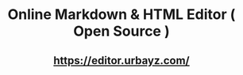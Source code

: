 <div align="center">

# Online Markdown & HTML Editor ( Open Source )
## https://editor.urbayz.com/

</div>

